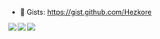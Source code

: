 - 📜 Gists: https://gist.github.com/Hezkore

<a href>
  <img align="left" src="https://github-readme-stats.vercel.app/api?username=Hezkore&custom_title=GitHub%20Stats&show_icons=true&theme=material-palenight" />
  <img align="left" src="https://github-readme-stats.vercel.app/api/wakatime?username=Hezkore&theme=material-palenight&layout=compact" />
  <img align="center" src="https://github-readme-stats.vercel.app/api/top-langs/?username=Hezkore&custom_title=Language%20Stats&theme=material-palenight&exclude_repo=m2py,m2curses,m2libui" />
</a>

<!--
**Hezkore/Hezkore** is a ✨ _special_ ✨ repository because its `README.md` (this file) appears on your GitHub profile.

Here are some ideas to get you started:

- 🔭 I’m currently working on ...
- 🌱 I’m currently learning ...
- 👯 I’m looking to collaborate on ...
- 🤔 I’m looking for help with ...
- 💬 Ask me about ...
- 📫 How to reach me: ...
- 😄 Pronouns: ...
- ⚡ Fun fact: ...
-->
